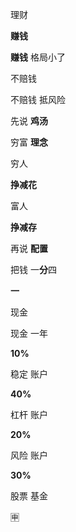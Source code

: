 理财

**赚钱**

**赚钱**
格局小了

不赔钱

不赔钱
抵风险

先说
**鸡汤**

穷富
**理念**

穷人

**挣减花**

富人

**挣减存**

再说
**配置**

把钱
一**分**四

**一**

现金

现金
一年

**10%**

稳定
账户

**40%**

杠杆
账户

**20%**

风险
账户

**30%**

股票
基金

🈸
